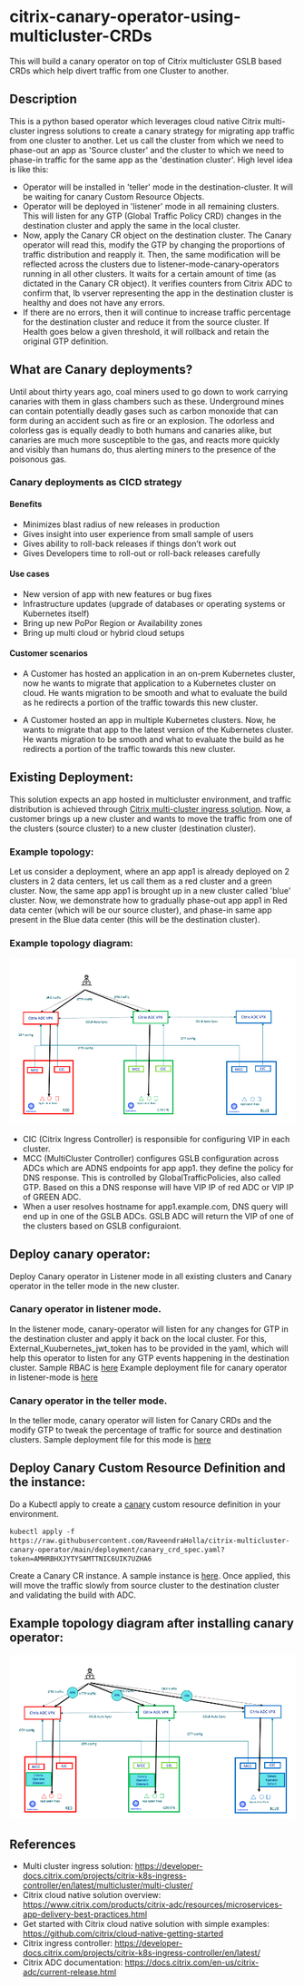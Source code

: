# citrix-canary-operator-using-multicluster-CRDs
This will build a canary operator on top of Citrix multicluster GSLB based CRDs which help divert traffic from one Cluster to another.

## Description
This is a python based operator which leverages cloud native Citrix multi-cluster ingress solutions to create a canary strategy for migrating app traffic from one cluster to another. Let us call the cluster from which we need to phase-out an app as 'Source cluster' and the cluster to which we need to phase-in traffic for the same app as the 'destination cluster'. High level idea is like this:
- Operator will be installed in 'teller' mode in the destination-cluster. It will be waiting for canary Custom Resource Objects.
- Operator will be deployed in 'listener' mode in all remaining clusters. This will listen for any GTP (Global Traffic Policy CRD) changes in the destination cluster and apply the same in the local cluster.
- Now, apply the Canary CR object on the destination cluster. The Canary operator will read this, modify the GTP by changing the proportions of traffic distribution and reapply it. Then, the same modification will be reflected across the clusters due to listener-mode-canary-operators running in all other clusters. It waits for a certain amount of time (as dictated in the Canary CR object). It verifies counters from Citrix ADC to confirm that, lb vserver representing the app in the destination cluster is healthy and does not have any errors.
- If there are no errors, then it will continue to increase traffic percentage for the destination cluster and reduce it from the source cluster. If Health goes below a given threshold, it will rollback and retain the original GTP definition.

## What are Canary deployments?

Until about thirty years ago, coal miners used to go down to work carrying canaries with them in glass chambers such as these. Underground mines can contain potentially deadly gases such as carbon monoxide that can form during an accident such as fire or an explosion. The odorless and colorless gas is equally deadly to both humans and canaries alike, but canaries are much more susceptible to the gas, and reacts more quickly and visibly than humans do, thus alerting miners to the presence of the poisonous gas.

### Canary deployments as CICD strategy

#### Benefits
- Minimizes blast radius of new releases in production
- Gives insight into user experience from small sample of users
- Gives ability to roll-back releases if things don’t work out
- Gives Developers time to roll-out or roll-back releases carefully

#### Use cases
- New version of app with new features or bug fixes
- Infrastructure updates (upgrade of databases or operating systems or Kubernetes itself)
- Bring up new PoPor Region or Availability zones
- Bring up multi cloud or hybrid cloud setups

#### Customer scenarios

- A Customer has hosted an application in an on-prem Kubernetes cluster, now he wants to migrate that application to a Kubernetes cluster on cloud. He wants migration to be smooth and what to evaluate the build as he redirects a portion of the traffic towards this new cluster.

- A Customer hosted an app in multiple Kubernetes clusters. Now, he wants to migrate that app to the latest version of the Kubernetes cluster. He wants migration to be smooth and what to evaluate the build as he redirects a portion of the traffic towards this new cluster.

## Existing Deployment:

This solution expects an app hosted in multicluster environment, and traffic distribution is achieved through [Citrix multi-cluster ingress solution](https://developer-docs.citrix.com/projects/citrix-k8s-ingress-controller/en/latest/multicluster/multi-cluster/). Now, a customer brings up a new cluster and wants to move the traffic from one of the clusters (source cluster) to a new cluster (destination cluster).

### Example topology:
Let us consider a deployment, where an app app1 is already deployed on 2 clusters in 2 data centers, let us call them as a red cluster and a green cluster. Now, the same app app1 is brought up in a new cluster called 'blue' cluster. Now, we demonstrate how to gradually phase-out app app1 in Red data center (which will be our source cluster), and phase-in same app present in the Blue data center (this will be the destination cluster).

### Example topology diagram:

![EXISTING-MULTI-CLUSTER-DEPLOYMENT](images/existing_deployment.png)

- CIC (Citrix Ingress Controller) is responsible for configuring VIP in each cluster.
- MCC (MultiCluster Controller) configures GSLB configuration across ADCs which are ADNS endpoints for app app1. they define the policy for DNS response. This is controlled by GlobalTrafficPolicies, also called GTP. Based on this a DNS response will have VIP IP of red ADC or VIP IP of GREEN ADC.
- When a user resolves hostname for app1.example.com, DNS query will end up in one of the GSLB ADCs. GSLB ADC will return the VIP of one of the clusters based on GSLB configuraiont.

## Deploy canary operator:
Deploy Canary operator in Listener mode in all existing clusters and Canary operator in the teller mode in the new cluster.

### Canary operator in listener mode.
In the listener mode, canary-operator will listen for any changes for GTP in the destination cluster and apply it back on the local cluster. For this, External_Kuubernetes_jwt_token has to be provided in the yaml, which will help this operator to listen for any GTP events happening in the destination cluster. Sample RBAC is [here](deployment/canary_rbac.yaml)
Example deployment file for canary operator in listener-mode is [here](deployment/canary_listener_operator_deployment.yaml)

### Canary operator in the teller mode.
In the teller mode, canary operator will listen for Canary CRDs and the modify GTP to tweak the percentage of traffic for source and destination clusters. Sample deployment file for this mode is [here](deployment/canary_teller_operator_deployment.yaml)

## Deploy Canary Custom Resource Definition and the instance:
Do a Kubectl apply to create a [canary](deployment/canary_crd_spec.yaml) custom resource definition in your environment.

    kubectl apply -f https://raw.githubusercontent.com/RaveendraHolla/citrix-multicluster-canary-operator/main/deployment/canary_crd_spec.yaml?token=AMHRBHXJYTYSAMTTNIC6UIK7UZHA6

Create a Canary CR instance. A sample instance is [here](deployment/canary_crd_instance.yaml). Once applied, this will move the traffic slowly from source cluster to the destination cluster and validating the build with ADC.

## Example topology diagram after installing canary operator:

![CANARY-MULTI-CLUSTER-DEPLOYMENT](images/canary_deployment.png)

## References

- Multi cluster ingress solution:
https://developer-docs.citrix.com/projects/citrix-k8s-ingress-controller/en/latest/multicluster/multi-cluster/
- Citrix cloud native solution overview:
https://www.citrix.com/products/citrix-adc/resources/microservices-app-delivery-best-practices.html
- Get started with Citrix cloud native solution with simple examples:
https://github.com/citrix/cloud-native-getting-started
- Citrix ingress controller:
https://developer-docs.citrix.com/projects/citrix-k8s-ingress-controller/en/latest/
- Citrix ADC documentation:
https://docs.citrix.com/en-us/citrix-adc/current-release.html

